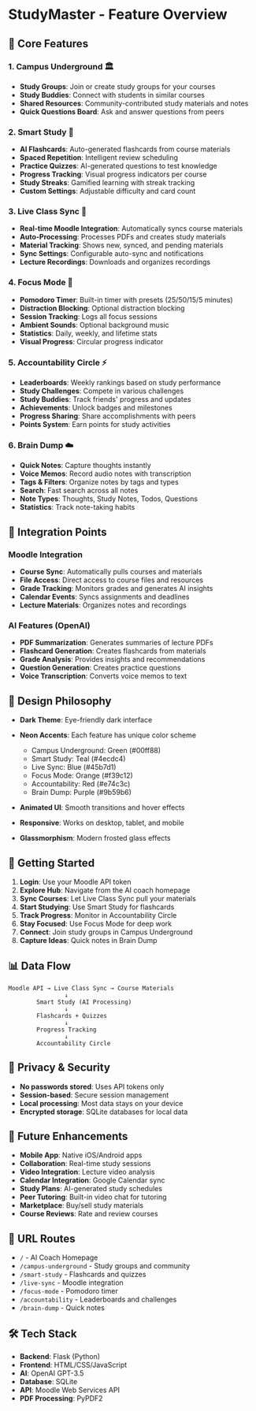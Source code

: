 # StudyMaster - Feature Overview

## 🎯 Core Features

### 1. **Campus Underground** 🏛️
- **Study Groups**: Join or create study groups for your courses
- **Study Buddies**: Connect with students in similar courses
- **Shared Resources**: Community-contributed study materials and notes
- **Quick Questions Board**: Ask and answer questions from peers

### 2. **Smart Study** 🧠
- **AI Flashcards**: Auto-generated flashcards from course materials
- **Spaced Repetition**: Intelligent review scheduling
- **Practice Quizzes**: AI-generated questions to test knowledge
- **Progress Tracking**: Visual progress indicators per course
- **Study Streaks**: Gamified learning with streak tracking
- **Custom Settings**: Adjustable difficulty and card count

### 3. **Live Class Sync** 📡
- **Real-time Moodle Integration**: Automatically syncs course materials
- **Auto-Processing**: Processes PDFs and creates study materials
- **Material Tracking**: Shows new, synced, and pending materials
- **Sync Settings**: Configurable auto-sync and notifications
- **Lecture Recordings**: Downloads and organizes recordings

### 4. **Focus Mode** 🎯
- **Pomodoro Timer**: Built-in timer with presets (25/50/15/5 minutes)
- **Distraction Blocking**: Optional distraction blocking
- **Session Tracking**: Logs all focus sessions
- **Ambient Sounds**: Optional background music
- **Statistics**: Daily, weekly, and lifetime stats
- **Visual Progress**: Circular progress indicator

### 5. **Accountability Circle** ⚡
- **Leaderboards**: Weekly rankings based on study performance
- **Study Challenges**: Compete in various challenges
- **Study Buddies**: Track friends' progress and updates
- **Achievements**: Unlock badges and milestones
- **Progress Sharing**: Share accomplishments with peers
- **Points System**: Earn points for study activities

### 6. **Brain Dump** ☁️
- **Quick Notes**: Capture thoughts instantly
- **Voice Memos**: Record audio notes with transcription
- **Tags & Filters**: Organize notes by tags and types
- **Search**: Fast search across all notes
- **Note Types**: Thoughts, Study Notes, Todos, Questions
- **Statistics**: Track note-taking habits

## 🔗 Integration Points

### Moodle Integration
- **Course Sync**: Automatically pulls courses and materials
- **File Access**: Direct access to course files and resources
- **Grade Tracking**: Monitors grades and generates AI insights
- **Calendar Events**: Syncs assignments and deadlines
- **Lecture Materials**: Organizes notes and recordings

### AI Features (OpenAI)
- **PDF Summarization**: Generates summaries of lecture PDFs
- **Flashcard Generation**: Creates flashcards from materials
- **Grade Analysis**: Provides insights and recommendations
- **Question Generation**: Creates practice questions
- **Voice Transcription**: Converts voice memos to text

## 🎨 Design Philosophy

- **Dark Theme**: Eye-friendly dark interface
- **Neon Accents**: Each feature has unique color scheme
  - Campus Underground: Green (#00ff88)
  - Smart Study: Teal (#4ecdc4)
  - Live Sync: Blue (#45b7d1)
  - Focus Mode: Orange (#f39c12)
  - Accountability: Red (#e74c3c)
  - Brain Dump: Purple (#9b59b6)

- **Animated UI**: Smooth transitions and hover effects
- **Responsive**: Works on desktop, tablet, and mobile
- **Glassmorphism**: Modern frosted glass effects

## 🚀 Getting Started

1. **Login**: Use your Moodle API token
2. **Explore Hub**: Navigate from the AI coach homepage
3. **Sync Courses**: Let Live Class Sync pull your materials
4. **Start Studying**: Use Smart Study for flashcards
5. **Track Progress**: Monitor in Accountability Circle
6. **Stay Focused**: Use Focus Mode for deep work
7. **Connect**: Join study groups in Campus Underground
8. **Capture Ideas**: Quick notes in Brain Dump

## 📊 Data Flow

```
Moodle API → Live Class Sync → Course Materials
                ↓
        Smart Study (AI Processing)
                ↓
        Flashcards + Quizzes
                ↓
        Progress Tracking
                ↓
        Accountability Circle
```

## 🔐 Privacy & Security

- **No passwords stored**: Uses API tokens only
- **Session-based**: Secure session management
- **Local processing**: Most data stays on your device
- **Encrypted storage**: SQLite databases for local data

## 🎯 Future Enhancements

- **Mobile App**: Native iOS/Android apps
- **Collaboration**: Real-time study sessions
- **Video Integration**: Lecture video analysis
- **Calendar Integration**: Google Calendar sync
- **Study Plans**: AI-generated study schedules
- **Peer Tutoring**: Built-in video chat for tutoring
- **Marketplace**: Buy/sell study materials
- **Course Reviews**: Rate and review courses

## 📱 URL Routes

- `/` - AI Coach Homepage
- `/campus-underground` - Study groups and community
- `/smart-study` - Flashcards and quizzes
- `/live-sync` - Moodle integration
- `/focus-mode` - Pomodoro timer
- `/accountability` - Leaderboards and challenges
- `/brain-dump` - Quick notes

## 🛠️ Tech Stack

- **Backend**: Flask (Python)
- **Frontend**: HTML/CSS/JavaScript
- **AI**: OpenAI GPT-3.5
- **Database**: SQLite
- **API**: Moodle Web Services API
- **PDF Processing**: PyPDF2
